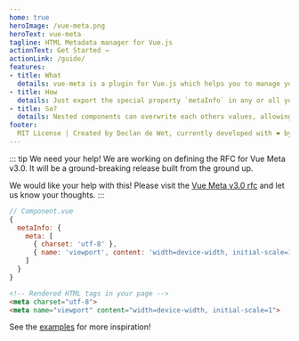 ```yaml
---
home: true
heroImage: /vue-meta.png
heroText: vue-meta
tagline: HTML Metadata manager for Vue.js
actionText: Get Started →
actionLink: /guide/
features:
- title: What
  details: vue-meta is a plugin for Vue.js which helps you to manage your app's metadata using Vue's built-in reactivity
- title: How
  details: Just export the special property `metaInfo` in any or all your components
- title: So?
  details: Nested components can overwrite each others values, allowing you to easily add or remove metadata where and when you need it
footer:
  MIT License | Created by Declan de Wet, currently developed with ❤ by Nuxt.js core-team & contributors
---
```

::: tip We need your help!
We are working on defining the RFC for Vue Meta v3.0. It will be a ground-breaking release built from the ground up.

We would like your help with this! Please visit the [Vue Meta v3.0 rfc](https://github.com/nuxt/rfcs/issues/19) and let us know your thoughts.
:::

```js
// Component.vue
{
  metaInfo: {
    meta: [
      { charset: 'utf-8' },
      { name: 'viewport', content: 'width=device-width, initial-scale=1' }
    ]
  }
}
```
```html
<!-- Rendered HTML tags in your page -->
<meta charset="utf-8">
<meta name="viewport" content="width=device-width, initial-scale=1">
```

See the [examples](https://github.com/nuxt/vue-meta/tree/master/examples) for more inspiration!
